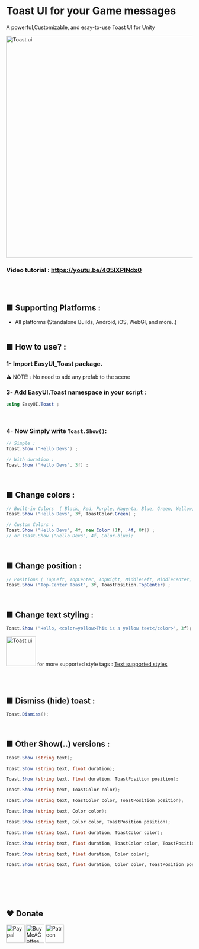 # Toast UI for your Game messages
A powerful,Customizable, and esay-to-use Toast UI for Unity

<img src="https://www.mediafire.com/convkey/3c0a/x02sx1qxr037nx77g.jpg?size_id=3" alt="Toast ui" width="600" />

### Video tutorial : https://youtu.be/405lXPINdx0
<br><br>
## ■ Supporting Platforms :
- All platforms (Standalone Builds, Android, iOS, WebGl, and more..)
<br><br>
## ■ How to use?  :
### 1- Import **EasyUI_Toast** package.
⚠️ NOTE! : No need to add any prefab to the scene
### 3- Add **EasyUI.Toast** namespace in your script :
```c#
using EasyUI.Toast ;
```
<br>

### 4- Now Simply write ```Toast.Show()```:
```c#
// Simple :
Toast.Show ("Hello Devs") ;

// With duration :
Toast.Show ("Hello Devs", 3f) ;
```
<br>

## ■ Change colors :
```c#
// Built-in Colors  ( Black, Red, Purple, Magenta, Blue, Green, Yellow, Orange ) :
Toast.Show ("Hello Devs", 3f, ToastColor.Green) ;

// Custom Colors :
Toast.Show ("Hello Devs", 4f, new Color (1f, .4f, 0f)) ;
// or Toast.Show ("Hello Devs", 4f, Color.blue);
```
<br>

## ■ Change position :
```c#
// Positions ( TopLeft, TopCenter, TopRight, MiddleLeft, MiddleCenter, MiddleRight, BottomLeft, BottomCenter, BottomRight ) :
Toast.Show ("Top-Center Toast", 3f, ToastPosition.TopCenter) ;
```
<br>

## ■ Change text styling :
```c#
Toast.Show ("Hello, <color=yellow>This is a yellow text</color>", 3f);
```
<img src="https://www.mediafire.com/convkey/336a/c3pmudunpkuhbvb7g.jpg" alt="Toast ui" height="80" />
for more supported style tags : <a href="https://docs.unity3d.com/Packages/com.unity.ugui@1.0/manual/StyledText.html">Text supported styles</a>

<br><br>

## ■ Dismiss (hide) toast :
```c#
Toast.Dismiss();
```
<br>

## ■ Other Show(..) versions :
```c#
Toast.Show (string text);

Toast.Show (string text, float duration);

Toast.Show (string text, float duration, ToastPosition position);

Toast.Show (string text, ToastColor color);

Toast.Show (string text, ToastColor color, ToastPosition position);

Toast.Show (string text, Color color);

Toast.Show (string text, Color color, ToastPosition position);

Toast.Show (string text, float duration, ToastColor color);

Toast.Show (string text, float duration, ToastColor color, ToastPosition position);

Toast.Show (string text, float duration, Color color);

Toast.Show (string text, float duration, Color color, ToastPosition position);
```



<br><br>
<br><br>
## ❤️ Donate

<a href="https://paypal.me/hamzaherbou" title="https://paypal.me/hamzaherbou" target="_blank"><img align="left" height="50" src="https://www.mediafire.com/convkey/72dc/iz78ys7vtfsl957zg.jpg" alt="Paypal"></a>

<a href="https://www.buymeacoffee.com/hamzaherbou" title="https://www.buymeacoffee.com/hamzaherbou" target="_blank"><img align="left" height="50" src="https://www.mediafire.com/convkey/66bc/dg3xdk96km1pt7gzg.jpg" alt="BuyMeACoffee"></a>

<a href="https://patreon.com/herbou" title="https://patreon.com/herbou" target="_blank"><img align="left" height="50" src="https://www.mediafire.com/convkey/57b1/0h171bqmdesoljczg.jpg" alt="Patreon"></a>
